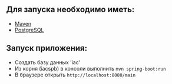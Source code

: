 ## Для запуска необходимо иметь:
- [Maven](http://maven.apache.org/)
- [PostgreSQL](https://www.postgresql.org/)

## Запуск приложения:
- Создать базу данных 'iac'
- Из корня (iacspb) в консоли выполнить `mvn spring-boot:run`
- В браузере открыть `http://localhost:8080/main`
